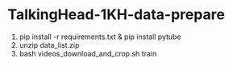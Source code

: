 # TalkingHead-1KH-data-prepare

1. pip install -r requirements.txt & pip install pytube
2. unzip data_list.zip
3. bash videos_download_and_crop.sh train
